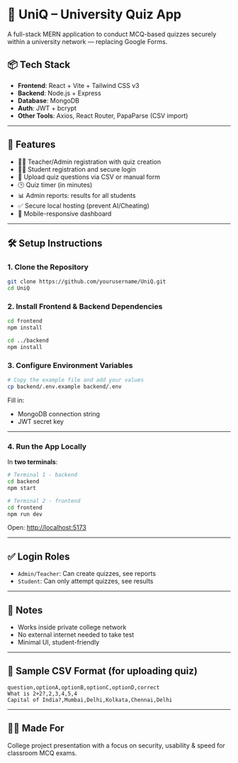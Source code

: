 # 🧠 UniQ – University Quiz App

A full-stack MERN application to conduct MCQ-based quizzes securely within a university network — replacing Google Forms.

## 📦 Tech Stack

- **Frontend**: React + Vite + Tailwind CSS v3
- **Backend**: Node.js + Express
- **Database**: MongoDB
- **Auth**: JWT + bcrypt
- **Other Tools**: Axios, React Router, PapaParse (CSV import)

---

## 🚀 Features

- 👩‍🏫 Teacher/Admin registration with quiz creation
- 👨‍🎓 Student registration and secure login
- 📝 Upload quiz questions via CSV or manual form
- 🕒 Quiz timer (in minutes)
- 📊 Admin reports: results for all students
- ✅ Secure local hosting (prevent AI/Cheating)
- 📱 Mobile-responsive dashboard

---

## 🛠️ Setup Instructions

### 1. Clone the Repository

```bash
git clone https://github.com/yourusername/UniQ.git
cd UniQ
```

### 2. Install Frontend & Backend Dependencies

```bash
cd frontend
npm install

cd ../backend
npm install
```

### 3. Configure Environment Variables

```bash
# Copy the example file and add your values
cp backend/.env.example backend/.env
```

Fill in:

- MongoDB connection string
- JWT secret key

---

### 4. Run the App Locally

In **two terminals**:

```bash
# Terminal 1 - backend
cd backend
npm start

# Terminal 2 - frontend
cd frontend
npm run dev
```

Open: [http://localhost:5173](http://localhost:5173)

---

## ✅ Login Roles

- `Admin/Teacher`: Can create quizzes, see reports
- `Student`: Can only attempt quizzes, see results

---

## 📎 Notes

- Works inside private college network
- No external internet needed to take test
- Minimal UI, student-friendly

---

## 🧪 Sample CSV Format (for uploading quiz)

```
question,optionA,optionB,optionC,optionD,correct
What is 2+2?,2,3,4,5,4
Capital of India?,Mumbai,Delhi,Kolkata,Chennai,Delhi
```

---

## 👨‍🏫 Made For

College project presentation with a focus on security, usability & speed for classroom MCQ exams.
